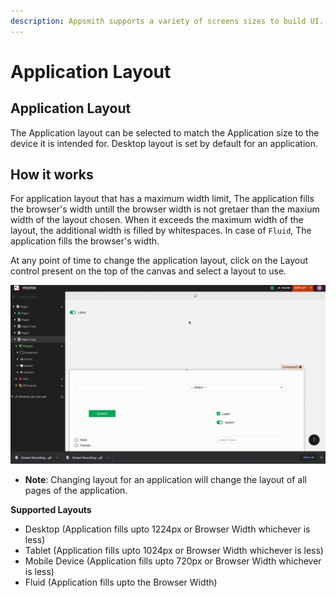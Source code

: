 ```yaml
---
description: Appsmith supports a variety of screens sizes to build UI.
---
```


# Application Layout

## Application Layout

The Application layout can be selected to match the Application size to the device it is intended for. Desktop layout is set by default for an application.

## How it works

For application layout that has a maximum width limit, The application fills the browser's width untill the browser width is not gretaer than the maxium width of the layout chosen. When it exceeds the maximum width of the layout, the additional width is filled by whitespaces. In case of `Fluid`, The application fills the browser's width.

At any point of time to change the application layout, click on the Layout control present on the top of the canvas and select a layout to use.

![](../../.gitbook/assets/application-layout.gif)

* **Note**: Changing layout for an application will change the layout of all pages of the application.

**Supported Layouts**

* Desktop \(Application fills upto 1224px or Browser Width whichever is less\)
* Tablet \(Application fills upto 1024px or Browser Width whichever is less\)
* Mobile Device \(Application fills upto 720px or Browser Width whichever is less\)
* Fluid \(Application fills upto the Browser Width\)

